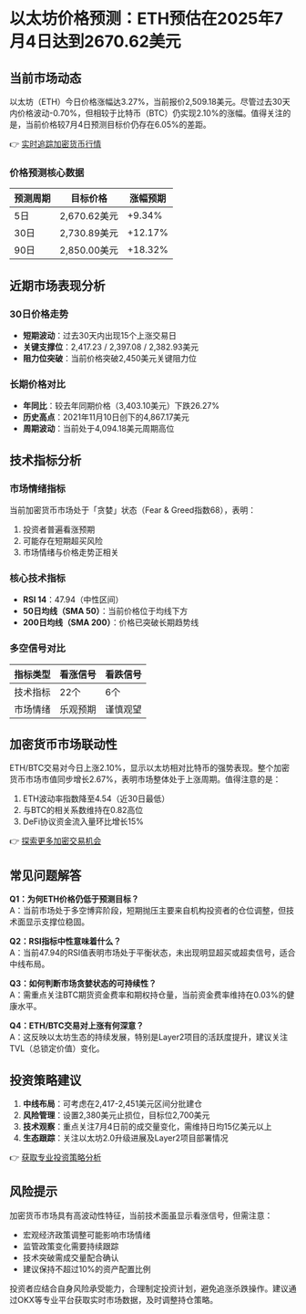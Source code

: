 # 以太坊价格预测：ETH预估在2025年7月4日达到2670.62美元

## 当前市场动态

以太坊（ETH）今日价格涨幅达3.27%，当前报价2,509.18美元。尽管过去30天内价格波动-0.70%，但相较于比特币（BTC）仍实现2.10%的涨幅。值得关注的是，当前价格较7月4日预测目标价仍存在6.05%的差距。

👉 [实时追踪加密货币行情](https://bit.ly/okx_welcome)

### 价格预测核心数据

| 预测周期 | 目标价格 | 涨幅预期 |
|---------|---------|---------|
| 5日     | 2,670.62美元 | +9.34%  |
| 30日     | 2,730.89美元 | +12.17% |
| 90日     | 2,850.00美元 | +18.32% |

## 近期市场表现分析

### 30日价格走势
- **短期波动**：过去30天内出现15个上涨交易日
- **关键支撑位**：2,417.23 / 2,397.08 / 2,382.93美元
- **阻力位突破**：当前价格突破2,450美元关键阻力位

### 长期价格对比
- **年同比**：较去年同期价格（3,403.10美元）下跌26.27%
- **历史高点**：2021年11月10日创下的4,867.17美元
- **周期波动**：当前处于4,094.18美元周期高位

## 技术指标分析

### 市场情绪指标
当前加密货币市场处于「贪婪」状态（Fear & Greed指数68），表明：
1. 投资者普遍看涨预期
2. 可能存在短期超买风险
3. 市场情绪与价格走势正相关

### 核心技术指标
- **RSI 14**：47.94（中性区间）
- **50日均线（SMA 50）**：当前价格位于均线下方
- **200日均线（SMA 200）**：价格已突破长期趋势线

### 多空信号对比
| 指标类型 | 看涨信号 | 看跌信号 |
|---------|---------|---------|
| 技术指标 | 22个    | 6个     |
| 市场情绪 | 乐观预期 | 谨慎观望 |

## 加密货币市场联动性

ETH/BTC交易对今日上涨2.10%，显示以太坊相对比特币的强势表现。整个加密货币市场市值同步增长2.67%，表明市场整体处于上涨周期。值得注意的是：
1. ETH波动率指数降至4.54（近30日最低）
2. 与BTC的相关系数维持在0.82高位
3. DeFi协议资金流入量环比增长15%

👉 [探索更多加密交易机会](https://bit.ly/okx_welcome)

## 常见问题解答

**Q1：为何ETH价格仍低于预测目标？**  
A：当前市场处于多空博弈阶段，短期抛压主要来自机构投资者的仓位调整，但技术面显示支撑位稳固。

**Q2：RSI指标中性意味着什么？**  
A：当前47.94的RSI值表明市场处于平衡状态，未出现明显超买或超卖信号，适合中线布局。

**Q3：如何判断市场贪婪状态的可持续性？**  
A：需重点关注BTC期货资金费率和期权持仓量，当前资金费率维持在0.03%的健康水平。

**Q4：ETH/BTC交易对上涨有何深意？**  
A：这反映以太坊生态的持续发展，特别是Layer2项目的活跃度提升，建议关注TVL（总锁定价值）变化。

## 投资策略建议

1. **中线布局**：可考虑在2,417-2,451美元区间分批建仓
2. **风险管理**：设置2,380美元止损位，目标位2,700美元
3. **技术观察**：重点关注7月4日前的成交量变化，需维持日均15亿美元以上
4. **生态跟踪**：关注以太坊2.0升级进展及Layer2项目部署情况

👉 [获取专业投资策略分析](https://bit.ly/okx_welcome)

## 风险提示

加密货币市场具有高波动性特征，当前技术面虽显示看涨信号，但需注意：
- 宏观经济政策调整可能影响市场情绪
- 监管政策变化需要持续跟踪
- 技术突破需成交量配合确认
- 建议保持不超过10%的资产配置比例

投资者应结合自身风险承受能力，合理制定投资计划，避免追涨杀跌操作。建议通过OKX等专业平台获取实时市场数据，及时调整持仓策略。